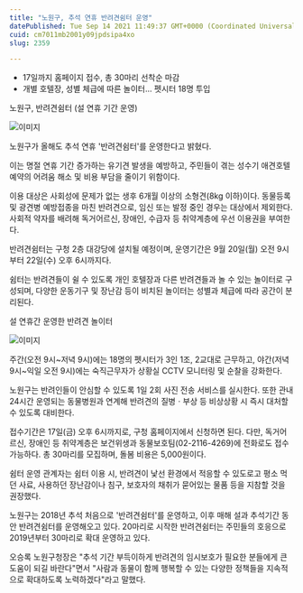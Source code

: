 ```yaml
---
title: "노원구, 추석 연휴 반려견쉼터 운영"
datePublished: Tue Sep 14 2021 11:49:37 GMT+0000 (Coordinated Universal Time)
cuid: cm7011mb2001y09jpdsipa4xo
slug: 2359

---
```



- 17일까지 홈페이지 접수, 총 30마리 선착순 마감
- 개별 호텔장, 성별 체급에 따른 놀이터... 펫시터 18명 투입

노원구, 반려견쉼터 (설 연휴 기간 운영)

![이미지](https://cdn.hashnode.com/res/hashnode/image/upload/v1739250837418/f88e0e1e-f117-4b47-8077-449965530da4.jpeg)

노원구가 올해도 추석 연휴 '반려견쉼터'를 운영한다고 밝혔다.

이는 명절 연휴 기간 증가하는 유기견 발생을 예방하고, 주민들이 겪는 성수기 애견호텔 예약의 어려움 해소 및 비용 부담을 줄이기 위함이다.

이용 대상은 사회성에 문제가 없는 생후 6개월 이상의 소형견(8kg 이하)이다. 동물등록 및 광견병 예방접종을 마친 반려견으로, 임신 또는 발정 중인 경우는 대상에서 제외한다. 사회적 약자를 배려해 독거어르신, 장애인, 수급자 등 취약계층에 우선 이용권을 부여한다.

반려견쉼터는 구청 2층 대강당에 설치될 예정이며, 운영기간은 9월 20일(월) 오전 9시부터 22일(수) 오후 6시까지다.

쉼터는 반려견들이 쉴 수 있도록 개인 호텔장과 다른 반려견들과 놀 수 있는 놀이터로 구성되며, 다양한 운동기구 및 장난감 등이 비치된 놀이터는 성별과 체급에 따라 공간이 분리된다.

설 연휴간 운영한 반려견 놀이터

![이미지](https://cdn.hashnode.com/res/hashnode/image/upload/v1739250839880/6be6311f-e810-4c2e-95fc-fd81d9bd2c90.jpeg)

주간(오전 9시~저녁 9시)에는 18명의 펫시터가 3인 1조, 2교대로 근무하고, 야간(저녁 9시~익일 오전 9시)에는 숙직근무자가 상황실 CCTV 모니터링 및 순찰을 강화한다.

노원구는 반려인들이 안심할 수 있도록 1일 2회 사진 전송 서비스를 실시한다. 또한 관내 24시간 운영되는 동물병원과 연계해 반려견의 질병ㆍ부상 등 비상상황 시 즉시 대처할 수 있도록 대비한다.

접수기간은 17일(금) 오후 6시까지로, 구청 홈페이지에서 신청하면 된다. 다만, 독거어르신, 장애인 등 취약계층은 보건위생과 동물보호팀(02-2116-4269)에 전화로도 접수 가능하다. 총 30마리를 모집하며, 돌봄 비용은 5,000원이다.

쉼터 운영 관계자는 쉼터 이용 시, 반려견이 낯선 환경에서 적응할 수 있도로고 평소 먹던 사료, 사용하던 장난감이나 침구, 보호자의 채취가 묻어있는 물품 등을 지참할 것을 권장했다.

노원구는 2018년 추석 처음으로 '반려견쉼터'를 운영하고, 이후 매해 설과 추석기간 동안 반려견쉼터를 운영해오고 있다. 20마리로 시작한 반려견쉼터는 주민들의 호응으로 2019년부터 30마리로 확대 운영하고 있다.

오승록 노원구청장은 "추석 기간 부득이하게 반려견의 임시보호가 필요한 분들에게 큰 도움이 되길 바란다"면서 "사람과 동물이 함께 행복할 수 있는 다양한 정책들을 지속적으로 확대하도록 노력하겠다"라고 말했다.